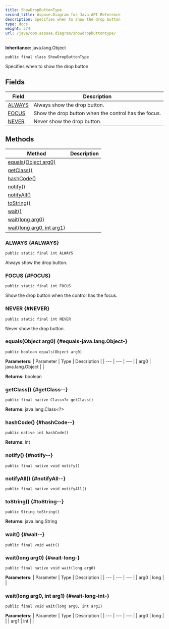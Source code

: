 ```yaml
---
title: ShowDropButtonType
second_title: Aspose.Diagram for Java API Reference
description: Specifies when to show the drop button
type: docs
weight: 374
url: /java/com.aspose.diagram/showdropbuttontype/
---
```


**Inheritance:**
java.lang.Object
```
public final class ShowDropButtonType
```

Specifies when to show the drop button
## Fields

| Field | Description |
| --- | --- |
| [ALWAYS](#ALWAYS) | Always show the drop button. |
| [FOCUS](#FOCUS) | Show the drop button when the control has the focus. |
| [NEVER](#NEVER) | Never show the drop button. |
## Methods

| Method | Description |
| --- | --- |
| [equals(Object arg0)](#equals-java.lang.Object-) |  |
| [getClass()](#getClass--) |  |
| [hashCode()](#hashCode--) |  |
| [notify()](#notify--) |  |
| [notifyAll()](#notifyAll--) |  |
| [toString()](#toString--) |  |
| [wait()](#wait--) |  |
| [wait(long arg0)](#wait-long-) |  |
| [wait(long arg0, int arg1)](#wait-long-int-) |  |
### ALWAYS {#ALWAYS}
```
public static final int ALWAYS
```


Always show the drop button.

### FOCUS {#FOCUS}
```
public static final int FOCUS
```


Show the drop button when the control has the focus.

### NEVER {#NEVER}
```
public static final int NEVER
```


Never show the drop button.

### equals(Object arg0) {#equals-java.lang.Object-}
```
public boolean equals(Object arg0)
```




**Parameters:**
| Parameter | Type | Description |
| --- | --- | --- |
| arg0 | java.lang.Object |  |

**Returns:**
boolean
### getClass() {#getClass--}
```
public final native Class<?> getClass()
```




**Returns:**
java.lang.Class<?>
### hashCode() {#hashCode--}
```
public native int hashCode()
```




**Returns:**
int
### notify() {#notify--}
```
public final native void notify()
```




### notifyAll() {#notifyAll--}
```
public final native void notifyAll()
```




### toString() {#toString--}
```
public String toString()
```




**Returns:**
java.lang.String
### wait() {#wait--}
```
public final void wait()
```




### wait(long arg0) {#wait-long-}
```
public final native void wait(long arg0)
```




**Parameters:**
| Parameter | Type | Description |
| --- | --- | --- |
| arg0 | long |  |

### wait(long arg0, int arg1) {#wait-long-int-}
```
public final void wait(long arg0, int arg1)
```




**Parameters:**
| Parameter | Type | Description |
| --- | --- | --- |
| arg0 | long |  |
| arg1 | int |  |


